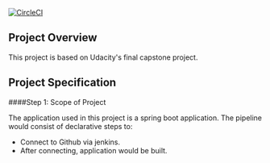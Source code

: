 [![CircleCI](https://circleci.com/gh/bonduu01/udacityproject.svg?style=svg)](https://circleci.com/gh/bonduu01/udacityproject)
 
## Project Overview

This project is based on Udacity's final capstone project.


## Project Specification

####Step 1: Scope of Project

The application used in this project is a spring boot application. The pipeline would consist of declarative steps to:

* Connect to Github via jenkins.
* After connecting, application would be built.
